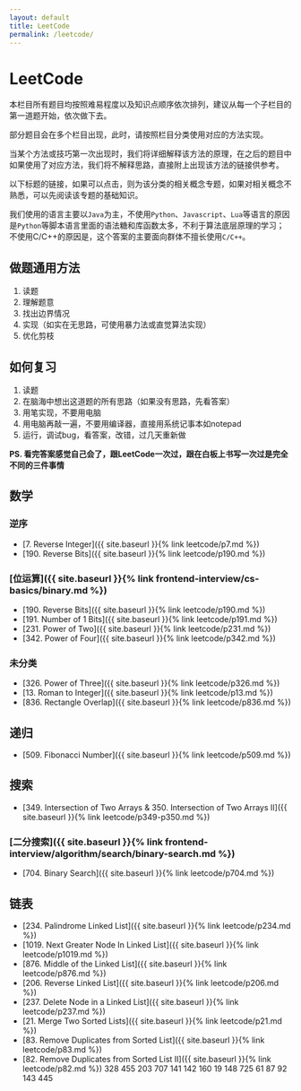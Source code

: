 ```yaml
---
layout: default
title: LeetCode
permalink: /leetcode/
---
```


# LeetCode

本栏目所有题目均按照难易程度以及知识点顺序依次排列，建议从每一个子栏目的第一道题开始，依次做下去。

部分题目会在多个栏目出现，此时，请按照栏目分类使用对应的方法实现。

当某个方法或技巧第一次出现时，我们将详细解释该方法的原理，在之后的题目中如果使用了对应方法，我们将不解释思路，直接附上出现该方法的链接供参考。

以下标题的链接，如果可以点击，则为该分类的相关概念专题，如果对相关概念不熟悉，可以先阅读该专题的基础知识。

我们使用的语言主要以`Java`为主，不使用`Python`、`Javascript`、`Lua`等语言的原因是`Python`等脚本语言里面的语法糖和库函数太多，不利于算法底层原理的学习；不使用C/C++的原因是，这个答案的主要面向群体不擅长使用`C/C++`。


## 做题通用方法
1. 读题
2. 理解题意
3. 找出边界情况
4. 实现（如实在无思路，可使用暴力法或直觉算法实现）
5. 优化剪枝

## 如何复习
1. 读题
2. 在脑海中想出这道题的所有思路（如果没有思路，先看答案）
3. 用笔实现，不要用电脑
4. 用电脑再敲一遍，不要用编译器，直接用系统记事本如notepad
5. 运行，调试bug，看答案，改错，过几天重新做

**PS. 看完答案感觉自己会了，跟LeetCode一次过，跟在白板上书写一次过是完全不同的三件事情**


## 数学

### 逆序
- [7. Reverse Integer]({{ site.baseurl }}{% link leetcode/p7.md %})
- [190. Reverse Bits]({{ site.baseurl }}{% link leetcode/p190.md %})

### [位运算]({{ site.baseurl }}{% link frontend-interview/cs-basics/binary.md %})
- [190. Reverse Bits]({{ site.baseurl }}{% link leetcode/p190.md %})
- [191. Number of 1 Bits]({{ site.baseurl }}{% link leetcode/p191.md %})
- [231. Power of Two]({{ site.baseurl }}{% link leetcode/p231.md %})
- [342. Power of Four]({{ site.baseurl }}{% link leetcode/p342.md %})

### 未分类
- [326. Power of Three]({{ site.baseurl }}{% link leetcode/p326.md %})
- [13. Roman to Integer]({{ site.baseurl }}{% link leetcode/p13.md %})
- [836. Rectangle Overlap]({{ site.baseurl }}{% link leetcode/p836.md %})


## 递归
- [509. Fibonacci Number]({{ site.baseurl }}{% link leetcode/p509.md %})

## 搜索
- [349. Intersection of Two Arrays & 350. Intersection of Two Arrays II]({{ site.baseurl }}{% link leetcode/p349-p350.md %})

### [二分搜索]({{ site.baseurl }}{% link frontend-interview/algorithm/search/binary-search.md %})
- [704. Binary Search]({{ site.baseurl }}{% link leetcode/p704.md %})

## 链表
- [234. Palindrome Linked List]({{ site.baseurl }}{% link leetcode/p234.md %})
- [1019. Next Greater Node In Linked List]({{ site.baseurl }}{% link leetcode/p1019.md %})
- [876. Middle of the Linked List]({{ site.baseurl }}{% link leetcode/p876.md %})
- [206. Reverse Linked List]({{ site.baseurl }}{% link leetcode/p206.md %})
- [237. Delete Node in a Linked List]({{ site.baseurl }}{% link leetcode/p237.md %})
- [21. Merge Two Sorted Lists]({{ site.baseurl }}{% link leetcode/p21.md %})
- [83. Remove Duplicates from Sorted List]({{ site.baseurl }}{% link leetcode/p83.md %})
- [82. Remove Duplicates from Sorted List II]({{ site.baseurl }}{% link leetcode/p82.md %})
328 455
203 707
141 142 160 19 148 725
61 87 92 143 445
